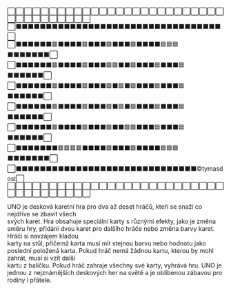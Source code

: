 ⬜⬜⬜⬜⬜⬜⬜⬜⬜⬜⬜⬜⬜⬜⬜⬜⬜⬜⬜⬜⬜⬜⬜⬜⬜⬜⬜⬜⬜⬜⬜⬜⬜⬜⬜⬜<br>
⬜⬛⬛⬛⬛⬛⬛⬛⬛⬛⬛⬛⬛⬛⬛⬛⬛⬛⬛⬛⬛⬛⬛⬛⬛⬛⬛⬛⬛⬛⬛⬛⬛⬛⬛⬜<br>
⬜⬛⬛⬛⬛⬛⬛🟥⬛⬛⬛⬛🟥⬛⬛⬛🟩⬛⬛⬛🟩⬛⬛⬛⬛🟦🟦🟦⬛⬛⬛⬛⬛⬛⬛⬜<br>
⬜⬛⬛⬛⬛⬛⬛🟥⬛⬛⬛⬛🟥⬛⬛⬛🟩🟩⬛⬛🟩⬛⬛⬛🟦⬛⬛⬛🟦⬛⬛⬛⬛⬛⬛⬜<br>
⬜⬛⬛⬛⬛⬛⬛🟥⬛⬛⬛⬛🟥⬛⬛⬛🟩⬛🟩⬛🟩⬛⬛⬛🟦⬛⬛⬛🟦⬛⬛⬛⬛⬛⬛⬜<br>
⬜⬛⬛⬛⬛⬛⬛🟥⬛⬛⬛⬛🟥⬛⬛⬛🟩⬛🟩⬛🟩⬛⬛⬛🟦⬛⬛⬛🟦⬛⬛⬛⬛⬛⬛⬜<br>
⬜⬛⬛⬛⬛⬛⬛🟥⬛⬛⬛⬛🟥⬛⬛⬛🟩⬛⬛🟩🟩⬛⬛⬛🟦⬛⬛⬛🟦⬛⬛⬛⬛⬛⬛⬜<br>
⬜⬛⬛⬛⬛⬛⬛⬛🟥🟥🟥🟥⬛⬛⬛⬛🟩⬛⬛⬛🟩⬛⬛⬛⬛🟦🟦🟦⬛⬛⬛⬛⬛⬛⬛⬜<br>
⬜⬛⬛⬛⬛⬛⬛⬛⬛⬛⬛⬛⬛⬛⬛⬛⬛⬛⬛⬛⬛⬛⬛⬛⬛⬛⬛⬛⬛⬛⬛©tymasdost⬜<br>
⬜⬜⬜⬜⬜⬜⬜⬜⬜⬜⬜⬜⬜⬜⬜⬜⬜⬜⬜⬜⬜⬜⬜⬜⬜⬜⬜⬜⬜⬜⬜⬜⬜⬜⬜⬜<br>

UNO je desková karetní hra pro dva až deset hráčů, kteří se snaží co nejdříve se zbavit všech<br>svých karet. Hra obsahuje speciální karty s různými efekty, jako je změna směru hry, přidání dvou karet pro dalšího hráče nebo změna barvy karet. Hráči si navzájem kladou<br>karty na stůl, přičemž karta musí mít stejnou barvu nebo hodnotu jako poslední položená karta. Pokud hráč nemá žádnou kartu, kterou by mohl zahrát, musí si vzít další<br>kartu z balíčku. Pokud hráč zahraje všechny své karty, vyhrává hru. UNO je jednou z nejznámějších deskových her na světě a je oblíbenou zábavou pro rodiny i přátele.

